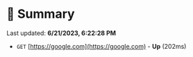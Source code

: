 # 📖 Summary
Last updated: **6/21/2023, 6:22:28 PM**

- `GET` [https://google.com](https://google.com) - **Up** (202ms)
